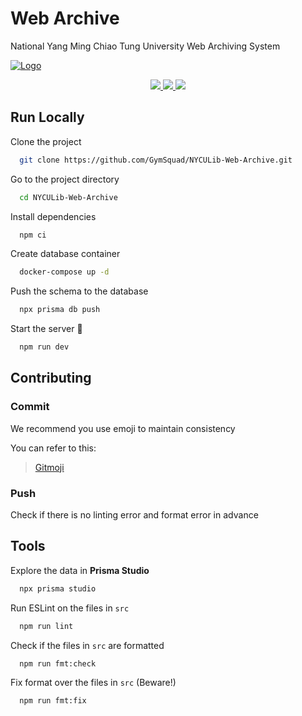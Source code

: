 # Web Archive

National Yang Ming Chiao Tung University Web Archiving System


[![Logo](https://www.nycu.edu.tw/wp-content/uploads/2021/02/210204-NYCU.png)](https://www.nycu.edu.tw/)

<p align="center">
<a aria-label="Next logo" href="https://nextjs.org">
    <img src="https://img.shields.io/badge/next%20js-000000?style=for-the-badge&logo=nextdotjs&logoColor=white" />
</a>
<a href="https://www.prisma.io">
<img src="https://img.shields.io/badge/Prisma-3982CE?style=for-the-badge&logo=Prisma&logoColor=white">
</a>
<a href="https://tailwindcss.com">
<img src="https://img.shields.io/badge/Tailwind_CSS-38B2AC?style=for-the-badge&logo=tailwind-css&logoColor=white">
</a>
</p>

## Run Locally

Clone the project

```bash
  git clone https://github.com/GymSquad/NYCULib-Web-Archive.git
```

Go to the project directory

```bash
  cd NYCULib-Web-Archive
```

Install dependencies

```bash
  npm ci
```

Create database container

```bash
  docker-compose up -d
```

Push the schema to the database

```bash
  npx prisma db push
```

Start the server 🎉 

```bash
  npm run dev
```

## Contributing

### Commit

We recommend you use emoji to maintain consistency

You can refer to this:
> [Gitmoji](https://gitmoji.dev/)

### Push

Check if there is no linting error and format error in advance

## Tools

Explore the data in **Prisma Studio**

```bash
  npx prisma studio
```

Run ESLint on the files in `src`

```bash
  npm run lint
```

Check if the files in `src` are formatted

```bash
  npm run fmt:check
```

Fix format over the files in `src` (Beware!)

```bash
  npm run fmt:fix
```
